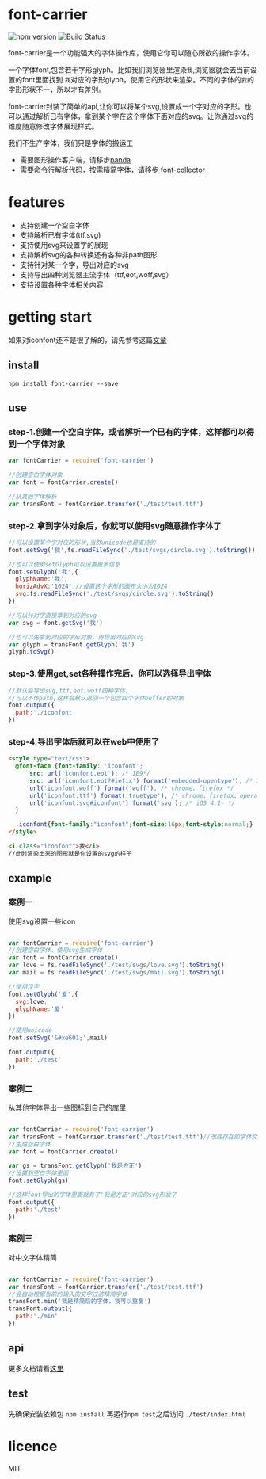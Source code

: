 # font-carrier

[![npm version](https://badge.fury.io/js/font-carrier.svg)](http://badge.fury.io/js/font-carrier) [![Build Status](https://travis-ci.org/purplebamboo/font-carrier.svg?branch=master)](https://travis-ci.org/purplebamboo/font-carrier)

font-carrier是一个功能强大的字体操作库，使用它你可以随心所欲的操作字体。

一个字体font,包含若干字形glyph。比如我们浏览器里渲染`我`,浏览器就会去当前设置的font里面找到 `我`对应的字形glyph，使用它的形状来渲染。不同的字体的`我`的字形形状不一，所以才有差别。

font-carrier封装了简单的api,让你可以将某个svg,设置成一个字对应的字形。也可以通过解析已有字体，拿到某个字在这个字体下面对应的svg。让你通过svg的维度随意修改字体展现样式。

我们不生产字体，我们只是字体的搬运工

- 需要图形操作客户端，请移步[panda](https://github.com/stormtea123/panda)
- 需要命令行解析代码，按需精简字体，请移步 [font-collector](https://github.com/JailBreakC/font-collector)


# features

* 支持创建一个空白字体
* 支持解析已有字体(ttf,svg)
* 支持使用svg来设置字的展现
* 支持解析svg的各种转换还有各种非path图形
* 支持针对某一个字，导出对应的svg
* 支持导出四种浏览器主流字体（ttf,eot,woff,svg）
* 支持设置各种字体相关内容


# getting start

如果对iconfont还不是很了解的，请先参考这篇[文章](http://purplebamboo.github.io/2014/01/09/iconfont/)

## install


```
npm install font-carrier --save
```


## use

### step-1.创建一个空白字体，或者解析一个已有的字体，这样都可以得到一个字体对象

``` js
var fontCarrier = require('font-carrier')

//创建空白字体对象
var font = fontCarrier.create()

//从其他字体解析
var transFont = fontCarrier.transfer('./test/test.ttf')
```

### step-2.拿到字体对象后，你就可以使用svg随意操作字体了

``` js
//可以设置某个字对应的形状,当然unicode也是支持的
font.setSvg('我',fs.readFileSync('./test/svgs/circle.svg').toString())

//也可以使用setGlyph可以设置更多信息
font.setGlyph('我',{
  glyphName:'我',
  horizAdvX:'1024',//设置这个字形的画布大小为1024
  svg:fs.readFileSync('./test/svgs/circle.svg').toString()
})

//可以针对字直接拿到对应的svg
var svg = font.getSvg('我')

//也可以先拿到对应的字形对象，再导出对应的svg
var glyph = transFont.getGlyph('我')
glyph.toSvg()

```

### step-3.使用get,set各种操作完后，你可以选择导出字体

``` js
//默认会导出svg,ttf,eot,woff四种字体，
//可以不传path,这样会默认返回一个包含四个字体buffer的对象
font.output({
  path:'./iconfont'
})

```

### step-4.导出字体后就可以在web中使用了

``` html
<style type="text/css">
  @font-face {font-family: 'iconfont';
      src: url('iconfont.eot'); /* IE9*/
      src: url('iconfont.eot?#iefix') format('embedded-opentype'), /* IE6-IE8 */
      url('iconfont.woff') format('woff'), /* chrome、firefox */
      url('iconfont.ttf') format('truetype'), /* chrome、firefox、opera、Safari, Android, iOS 4.2+*/
      url('iconfont.svg#iconfont') format('svg'); /* iOS 4.1- */
  }

  .iconfont{font-family:"iconfont";font-size:16px;font-style:normal;}
</style>

<i class="iconfont">我</i>
//此时渲染出来的图形就是你设置的svg的样子

```

## example

### 案例一

使用svg设置一些icon

```js

var fontCarrier = require('font-carrier')
//创建空白字体，使用svg生成字体
var font = fontCarrier.create()
var love = fs.readFileSync('./test/svgs/love.svg').toString()
var mail = fs.readFileSync('./test/svgs/mail.svg').toString()

//使用汉字
font.setGlyph('爱',{
  svg:love,
  glyphName:'爱'
})

//使用unicode
font.setSvg('&#xe601;',mail)

font.output({
  path:'./test'
})

```


### 案例二

从其他字体导出一些图标到自己的库里

``` js

var fontCarrier = require('font-carrier')
var transFont = fontCarrier.transfer('./test/test.ttf')//改成存在的字体文件地址
//生成空白字体
var font = fontCarrier.create()

var gs = transFont.getGlyph('我是方正')
//设置到空白字体里面
font.setGlyph(gs)

//这样font导出的字体里面就有了'我是方正'对应的svg形状了
font.output({
  path:'./test'
})


```

### 案例三

对中文字体精简

``` js

var fontCarrier = require('font-carrier')
var transFont = fontCarrier.transfer('./test/test.ttf')
//会自动根据当前的输入的文字过滤精简字体
transFont.min('我是精简后的字体，我可以重复')
transFont.output({
  path:'./min'
})

```


## api

更多文档请看[这里](./doc/api.md)


## test

先确保安装依赖包 `npm install` 再运行`npm test`之后访问 `./test/index.html`


# licence

MIT

